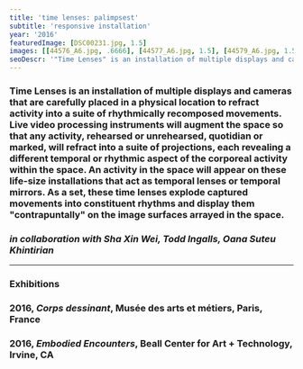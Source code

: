 ```yaml
---
title: 'time lenses: palimpsest'
subtitle: 'responsive installation'
year: '2016'
featuredImage: [DSC00231.jpg, 1.5]
images: [[44576_A6.jpg, .6666], [44577_A6.jpg, 1.5], [44579_A6.jpg, 1.5], [DSC00206.jpg, 1.5]]
seoDescr: '"Time Lenses" is an installation of multiple displays and cameras that are carefully placed in a physical location to refract activity into a suite of rhythmically recomposed movements'
---
```


### Time Lenses is an installation of multiple displays and cameras that are carefully placed in a physical location to refract activity into a suite of rhythmically recomposed movements. Live video processing instruments will augment the space so that any activity, rehearsed or unrehearsed, quotidian or marked, will refract into a suite of projections, each revealing a different temporal or rhythmic aspect of the corporeal activity within the space. An activity in the space will appear on these life-size installations that act as temporal lenses or temporal mirrors. As a set, these time lenses explode captured movements into constituent rhythms and display them "contrapuntally" on the image surfaces arrayed in the space.

### _in collaboration with Sha Xin Wei, Todd Ingalls, Oana Suteu Khintirian_

---

### **Exhibitions**

### 2016, _Corps dessinant_, Musée des arts et métiers, Paris, France

### 2016, _Embodied Encounters_, Beall Center for Art + Technology, Irvine, CA
